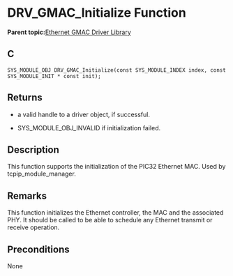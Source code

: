 # DRV\_GMAC\_Initialize Function

**Parent topic:**[Ethernet GMAC Driver Library](GUID-A24BDAD2-C63E-40B1-894D-1DC3CC6CB66A.md)

## C

```
SYS_MODULE_OBJ DRV_GMAC_Initialize(const SYS_MODULE_INDEX index, const SYS_MODULE_INIT * const init); 
```

## Returns

-   a valid handle to a driver object, if successful.

-   SYS\_MODULE\_OBJ\_INVALID if initialization failed.


## Description

This function supports the initialization of the PIC32 Ethernet MAC. Used by tcpip\_module\_manager.

## Remarks

This function initializes the Ethernet controller, the MAC and the associated PHY. It should be called to be able to schedule any Ethernet transmit or receive operation.

## Preconditions

None

